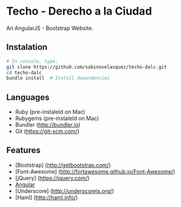 # Techo - Derecho a la Ciudad
An AngularJS - Bootstrap Website.

## Instalation

```bash
# In console, type:
git clone https://github.com/sabinovelasquez/techo-dalc.git
cd techo-dalc
bundle install  # Install dependencies
```

## Languages

- Ruby (pre-instaleld on Mac)
- Rubygems (pre-instaleld on Mac)
- Bundler (http://bundler.io)
- Git (https://git-scm.com/)

## Features

- [Bootstrap] (http://getbootstrap.com/)
- [Font-Awesome] (http://fortawesome.github.io/Font-Awesome/)
- [jQuery] (https://jquery.com/)
- [Angular](https://angularjs.org/)
- [Underscore] (http://underscorejs.org/)
- [Haml] (http://haml.info/)
